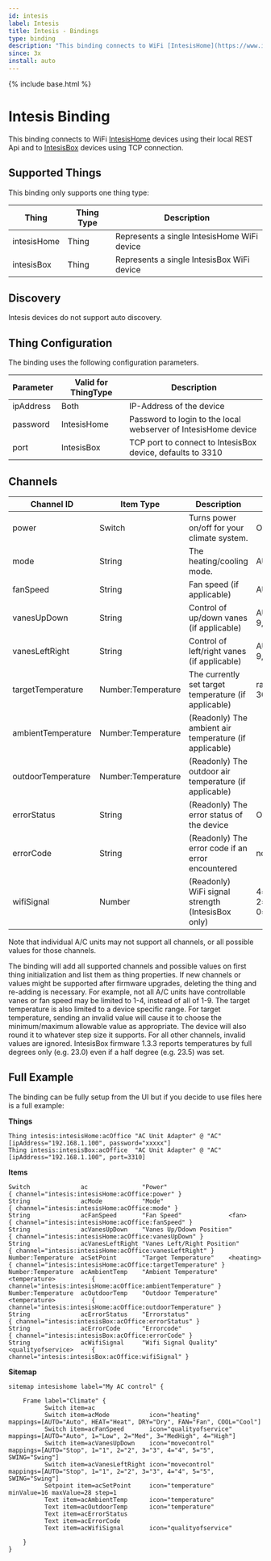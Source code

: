 ```yaml
---
id: intesis
label: Intesis
title: Intesis - Bindings
type: binding
description: "This binding connects to WiFi [IntesisHome](https://www.intesis.com/products/cloud-solutions/ac-cloud-control) devices using their local REST Api and to [IntesisBox](https://www.intesis.com/products/ac-interfaces/wifi-gateways) devices using TCP connection."
since: 3x
install: auto
---
```


<!-- Attention authors: Do not edit directly. Please add your changes to the appropriate source repository -->

{% include base.html %}

# Intesis Binding

This binding connects to WiFi [IntesisHome](https://www.intesis.com/products/cloud-solutions/ac-cloud-control) devices using their local REST Api and to [IntesisBox](https://www.intesis.com/products/ac-interfaces/wifi-gateways) devices using TCP connection.



## Supported Things

This binding only supports one thing type:

| Thing       | Thing Type | Description                                 |
|-------------|------------|---------------------------------------------|
| intesisHome | Thing      | Represents a single IntesisHome WiFi device |
| intesisBox  | Thing      | Represents a single IntesisBox WiFi device  |

## Discovery

Intesis devices do not support auto discovery.

## Thing Configuration

The binding uses the following configuration parameters.

| Parameter | Valid for ThingType | Description                                                    |
|-----------|---------------------|----------------------------------------------------------------|
| ipAddress | Both                | IP-Address of the device                                       |
| password  | IntesisHome         | Password to login to the local webserver of IntesisHome device |
| port      | IntesisBox          | TCP port to connect to IntesisBox device, defaults to 3310     |


## Channels

| Channel ID         | Item Type          | Description                                            | Possible Values                                         |
|--------------------|--------------------|--------------------------------------------------------|---------------------------------------------------------|
| power              | Switch             | Turns power on/off for your climate system.            | ON,OFF                                                  |
| mode               | String             | The heating/cooling mode.                              | AUTO,HEAT,DRY,FAN,COOL                                  |
| fanSpeed           | String             | Fan speed (if applicable)                              | AUTO,1-10                                               |
| vanesUpDown        | String             | Control of up/down vanes (if applicable)               | AUTO,1-9,SWING,SWIRL,WIDE                               |
| vanesLeftRight     | String             | Control of left/right vanes (if applicable)            | AUTO,1-9,SWING,SWIRL,WIDE                               |
| targetTemperature  | Number:Temperature | The currently set target temperature (if applicable)   | range between 18°C and 30°C                             |
| ambientTemperature | Number:Temperature | (Readonly) The ambient air temperature (if applicable) |                                                         |
| outdoorTemperature | Number:Temperature | (Readonly) The outdoor air temperature (if applicable) |                                                         |
| errorStatus        | String             | (Readonly) The error status of the device              | OK,ERR                                                  |
| errorCode          | String             | (Readonly) The error code if an error encountered      | not documented                                          |
| wifiSignal         | Number             | (Readonly) WiFi signal strength (IntesisBox only)      | 4=excellent, 3=very good, 2=good, 1=acceptable, 0=low   |

Note that individual A/C units may not support all channels, or all possible values for those channels.

The binding will add all supported channels and possible values on first thing initialization and list them as thing properties.
If new channels or values might be supported after firmware upgrades, deleting the thing and re-adding is necessary.
For example, not all A/C units have controllable vanes or fan speed may be limited to 1-4, instead of all of 1-9.
The target temperature is also limited to a device specific range. For target temperature, sending an invalid value
will cause it to choose the minimum/maximum allowable value as appropriate. The device will also round it to
whatever step size it supports. For all other channels, invalid values are ignored.
IntesisBox firmware 1.3.3 reports temperatures by full degrees only (e.g. 23.0) even if a half degree (e.g. 23.5) was set.

## Full Example

The binding can be fully setup from the UI but if you decide to use files here is a full example:

**Things**

```
Thing intesis:intesisHome:acOffice "AC Unit Adapter" @ "AC" [ipAddress="192.168.1.100", password="xxxxx"]
Thing intesis:intesisBox:acOffice  "AC Unit Adapter" @ "AC" [ipAddress="192.168.1.100", port=3310]
```

**Items**

```intesishome.items
Switch              ac               "Power"                                        { channel="intesis:intesisHome:acOffice:power" }
String              acMode           "Mode"                                         { channel="intesis:intesisHome:acOffice:mode" }
String              acFanSpeed       "Fan Speed"             <fan>                  { channel="intesis:intesisHome:acOffice:fanSpeed" }
String              acVanesUpDown    "Vanes Up/Ddown Position"                      { channel="intesis:intesisHome:acOffice:vanesUpDown" }
String              acVanesLeftRight "Vanes Left/Right Position"                    { channel="intesis:intesisHome:acOffice:vanesLeftRight" }
Number:Temperature  acSetPoint       "Target Temperature"    <heating>              { channel="intesis:intesisHome:acOffice:targetTemperature" }
Number:Temperature  acAmbientTemp    "Ambient Temperature"   <temperature>          { channel="intesis:intesisHome:acOffice:ambientTemperature" }
Number:Temperature  acOutdoorTemp    "Outdoor Temperature"   <temperature>          { channel="intesis:intesisHome:acOffice:outdoorTemperature" }
String              acErrorStatus    "Errorstatus"                                  { channel="intesis:intesisBox:acOffice:errorStatus" }
String              acErrorCode      "Errorcode"                                    { channel="intesis:intesisBox:acOffice:errorCode" }
String              acWifiSignal     "Wifi Signal Quality"   <qualityofservice>     { channel="intesis:intesisBox:acOffice:wifiSignal" }
```

**Sitemap**

```intesisHome.sitemap
sitemap intesishome label="My AC control" {

    Frame label="Climate" {
          Switch item=ac
          Switch item=acMode           icon="heating"          mappings=[AUTO="Auto", HEAT="Heat", DRY="Dry", FAN="Fan", COOL="Cool"]
          Switch item=acFanSpeed       icon="qualityofservice" mappings=[AUTO="Auto", 1="Low", 2="Med", 3="MedHigh", 4="High"]
          Switch item=acVanesUpDown    icon="movecontrol"      mappings=[AUTO="Stop", 1="1", 2="2", 3="3", 4="4", 5="5", SWING="Swing"]
          Switch item=acVanesLeftRight icon="movecontrol"      mappings=[AUTO="Stop", 1="1", 2="2", 3="3", 4="4", 5="5", SWING="Swing"]
          Setpoint item=acSetPoint     icon="temperature"      minValue=16 maxValue=28 step=1
          Text item=acAmbientTemp      icon="temperature" 
          Text item=acOutdoorTemp      icon="temperature"
          Text item=acErrorStatus
          Text item=acErrorCode
          Text item=acWifiSignal       icon="qualityofservice"
           
    }
}
```
